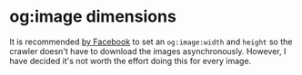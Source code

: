 # og:image dimensions

It is recommended [by Facebook](https://developers.facebook.com/docs/sharing/best-practices#images) to set an `og:image:width` and `height` so the crawler doesn't have to download the images asynchronously. However, I have decided it's not worth the effort doing this for every image.